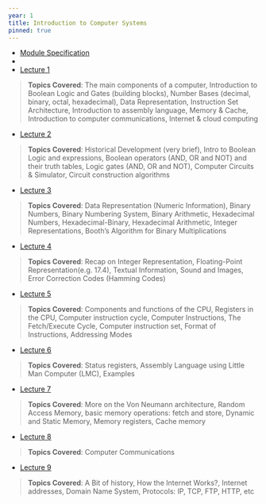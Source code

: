 ```yaml
---
year: 1
title: Introduction to Computer Systems
pinned: true
---
```

- [Module Specification](https://drive.google.com/file/d/1Nltmtwdgucc5X1EFT9WJ3cSTzwxtx43F/view?usp=sharing)
- 
- [Lecture 1](https://drive.google.com/file/d/1CCQzQUoGnI-YCbKmExMnNo-1uYJa1bpn/view?usp=sharing)
> **Topics Covered**: The main components of a computer, Introduction to Boolean Logic and Gates (building blocks), Number Bases (decimal, binary, octal, hexadecimal), Data Representation, Instruction Set Architecture, Introduction to assembly language, Memory & Cache, Introduction to computer communications, Internet & cloud computing

- [Lecture 2](https://drive.google.com/file/d/1D4BQpCcake1s1UQkBVkyO5ueGppDQWRk/view?usp=sharing)
> **Topics Covered**: Historical Development (very brief), Intro to Boolean Logic and expressions, Boolean operators (AND, OR and NOT) and their truth tables, Logic gates (AND, OR and NOT), Computer Circuits & Simulator, Circuit construction algorithms

- [Lecture 3](https://drive.google.com/file/d/12DUgO1y3rRxzEUyB1HonRV21mEY8DGKE/view?usp=sharing)
> **Topics Covered**: Data Representation (Numeric Information), Binary Numbers, Binary Numbering System, Binary Arithmetic, Hexadecimal Numbers, Hexadecimal-Binary, Hexadecimal Arithmetic, Integer Representations, Booth’s Algorithm for Binary Multiplications

- [Lecture 4](https://drive.google.com/file/d/1viy3YMinTLiTxqIhaTgSNy67_Nz3mXm0/view?usp=sharing)
> **Topics Covered**: Recap on Integer Representation, Floating-Point Representation(e.g. 17.4), Textual Information, Sound and Images, Error Correction Codes (Hamming Codes)

- [Lecture 5](https://drive.google.com/file/d/1U73dIx2n538tZaNDpBv_mmPrL2LwLHts/view?usp=sharing)
> **Topics Covered**: Components and functions of the CPU, Registers in the CPU, Computer instruction cycle, Computer Instructions, The Fetch/Execute Cycle, Computer instruction set, Format of Instructions, Addressing Modes

- [Lecture 6](https://drive.google.com/file/d/10roALv4lOrkvb1LUkktK6v-YBDqVN9E7/view?usp=sharing)
> **Topics Covered**: Status registers, Assembly Language using Little Man Computer (LMC), Examples

- [Lecture 7](https://drive.google.com/file/d/1DXNKKsOH000I-uE7g6NLH67o_k1XTzwO/view?usp=sharing)
> **Topics Covered**: More on the Von Neumann architecture, Random Access Memory, basic memory operations: fetch and store, Dynamic and Static Memory, Memory registers, Cache memory

- [Lecture 8](https://docs.google.com/presentation/d/1G-fefbdsAYj7JSqyeQWT3vHyXUuCXkP2/edit?usp=sharing&ouid=101382768549110578022&rtpof=true&sd=true)
> **Topics Covered**: Computer Communications

- [Lecture 9](https://drive.google.com/file/d/1QD-hi1Hprw4clX1t-CSzq0DTIfo7Ewa5/view?usp=sharing)
> **Topics Covered**: A Bit of history, How the Internet Works?, Internet addresses, Domain Name System, Protocols: IP, TCP, FTP, HTTP, etc
